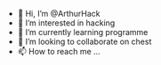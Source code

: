- 👋 Hi, I’m @ArthurHack
- 👀 I’m interested in hacking
- 🌱 I’m currently learning programme
- 💞️ I’m looking to collaborate on chest
- 📫 How to reach me ...

<!---
ArthurHack/ArthurHack is a ✨ special ✨ repository because its `README.md` (this file) appears on your GitHub profile.
You can click the Preview link to take a look at your changes.
--->
